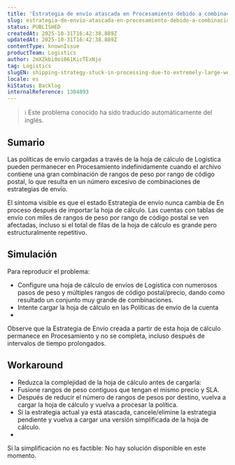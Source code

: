 ```yaml
---
title: 'Estrategia de envío atascada en Procesamiento debido a combinaciones de rangos de peso extremadamente grandes (hojas de cálculo de envío de Logística).'
slug: estrategia-de-envio-atascada-en-procesamiento-debido-a-combinaciones-de-rangos-de-peso-extremadamente-grandes-hojas-de-calculo-de-envio-de-logistica
status: PUBLISHED
createdAt: 2025-10-31T16:42:38.889Z
updatedAt: 2025-10-31T16:42:38.889Z
contentType: knownIssue
productTeam: Logistics
author: 2mXZkbi0oi061KicTExNjo
tag: Logistics
slugEN: shipping-strategy-stuck-in-processing-due-to-extremely-large-weightrange-combinations-logistics-shipping-spreadsheets
locale: es
kiStatus: Backlog
internalReference: 1304893
---
```


>ℹ️ Este problema conocido ha sido traducido automáticamente del inglés.

## Sumario


Las políticas de envío cargadas a través de la hoja de cálculo de Logística pueden permanecer en Procesamiento indefinidamente cuando el archivo contiene una gran combinación de rangos de peso por rango de código postal, lo que resulta en un número excesivo de combinaciones de estrategias de envío.

El síntoma visible es que el estado Estrategia de envío nunca cambia de En proceso después de importar la hoja de cálculo.
Las cuentas con tablas de envío con miles de rangos de peso por rango de código postal se ven afectadas, incluso si el total de filas de la hoja de cálculo es grande pero estructuralmente repetitivo.

## Simulación


Para reproducir el problema:

- Configure una hoja de cálculo de envíos de Logística con numerosos pasos de peso y múltiples rangos de código postal/precio, dando como resultado un conjunto muy grande de combinaciones.
- Intente cargar la hoja de cálculo en las Políticas de envío de la cuenta
-

Observe que la Estrategia de Envío creada a partir de esta hoja de cálculo permanece en Procesamiento y no se completa, incluso después de intervalos de tiempo prolongados.


## Workaround



- Reduzca la complejidad de la hoja de cálculo antes de cargarla:
- Fusione rangos de peso contiguos que tengan el mismo precio y SLA.
- Después de reducir el número de rangos de pesos por destino, vuelva a cargar la hoja de cálculo y vuelva a procesar la política.
- Si la estrategia actual ya está atascada, cancele/elimine la estrategia pendiente y vuelva a cargar una versión simplificada de la hoja de cálculo.
-

Si la simplificación no es factible: No hay solución disponible en este momento.